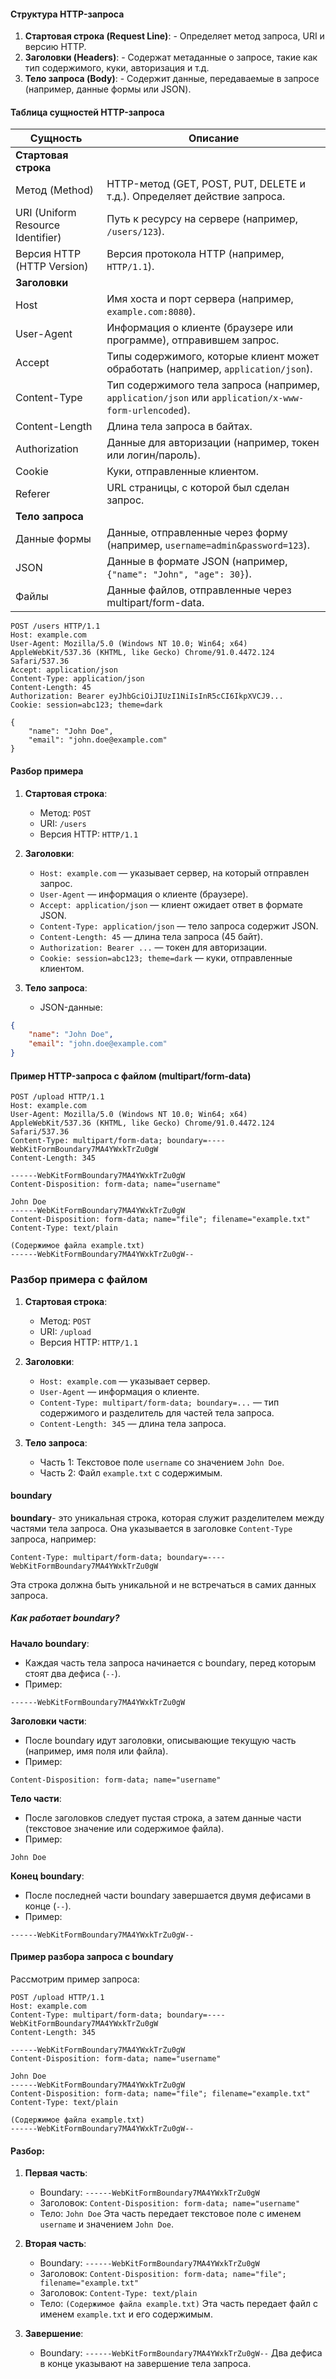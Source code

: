 
#### Структура HTTP-запроса
1. **Стартовая строка (Request Line)**:
        - Определяет метод запроса, URI и версию HTTP.
2. **Заголовки (Headers)**:
        - Содержат метаданные о запросе, такие как тип содержимого, куки, авторизация и т.д.
3. **Тело запроса (Body)**:
        - Содержит данные, передаваемые в запросе (например, данные формы или JSON).

#### Таблица сущностей HTTP-запроса

|**Сущность**|**Описание**|
|---|---|
|**Стартовая строка**||
|Метод (Method)|HTTP-метод (GET, POST, PUT, DELETE и т.д.). Определяет действие запроса.|
|URI (Uniform Resource Identifier)|Путь к ресурсу на сервере (например, `/users/123`).|
|Версия HTTP (HTTP Version)|Версия протокола HTTP (например, `HTTP/1.1`).|
|**Заголовки**||
|Host|Имя хоста и порт сервера (например, `example.com:8080`).|
|User-Agent|Информация о клиенте (браузере или программе), отправившем запрос.|
|Accept|Типы содержимого, которые клиент может обработать (например, `application/json`).|
|Content-Type|Тип содержимого тела запроса (например, `application/json` или `application/x-www-form-urlencoded`).|
|Content-Length|Длина тела запроса в байтах.|
|Authorization|Данные для авторизации (например, токен или логин/пароль).|
|Cookie|Куки, отправленные клиентом.|
|Referer|URL страницы, с которой был сделан запрос.|
|**Тело запроса**||
|Данные формы|Данные, отправленные через форму (например, `username=admin&password=123`).|
|JSON|Данные в формате JSON (например, `{"name": "John", "age": 30}`).|
|Файлы|Данные файлов, отправленные через multipart/form-data.|

```http
POST /users HTTP/1.1
Host: example.com
User-Agent: Mozilla/5.0 (Windows NT 10.0; Win64; x64) AppleWebKit/537.36 (KHTML, like Gecko) Chrome/91.0.4472.124 Safari/537.36
Accept: application/json
Content-Type: application/json
Content-Length: 45
Authorization: Bearer eyJhbGciOiJIUzI1NiIsInR5cCI6IkpXVCJ9...
Cookie: session=abc123; theme=dark

{
    "name": "John Doe",
    "email": "john.doe@example.com"
}
```

#### Разбор примера
1. **Стартовая строка**:  
    - Метод: `POST`
    - URI: `/users`
    - Версия HTTP: `HTTP/1.1`
        
2. **Заголовки**:
    - `Host: example.com` — указывает сервер, на который отправлен запрос.
    - `User-Agent` — информация о клиенте (браузере).
    - `Accept: application/json` — клиент ожидает ответ в формате JSON.
    - `Content-Type: application/json` — тело запроса содержит JSON.
    - `Content-Length: 45` — длина тела запроса (45 байт).
    - `Authorization: Bearer ...` — токен для авторизации.
    - `Cookie: session=abc123; theme=dark` — куки, отправленные клиентом.
        
3. **Тело запроса**:
    - JSON-данные:
```json
{
    "name": "John Doe",
    "email": "john.doe@example.com"
}
```


#### Пример HTTP-запроса с файлом (multipart/form-data)
```http
POST /upload HTTP/1.1
Host: example.com
User-Agent: Mozilla/5.0 (Windows NT 10.0; Win64; x64) AppleWebKit/537.36 (KHTML, like Gecko) Chrome/91.0.4472.124 Safari/537.36
Content-Type: multipart/form-data; boundary=----WebKitFormBoundary7MA4YWxkTrZu0gW
Content-Length: 345

------WebKitFormBoundary7MA4YWxkTrZu0gW
Content-Disposition: form-data; name="username"

John Doe
------WebKitFormBoundary7MA4YWxkTrZu0gW
Content-Disposition: form-data; name="file"; filename="example.txt"
Content-Type: text/plain

(Содержимое файла example.txt)
------WebKitFormBoundary7MA4YWxkTrZu0gW--
```

### Разбор примера с файлом

1. **Стартовая строка**:
    - Метод: `POST`
    - URI: `/upload`
    - Версия HTTP: `HTTP/1.1`
        
2. **Заголовки**:
    - `Host: example.com` — указывает сервер.
    - `User-Agent` — информация о клиенте.
    - `Content-Type: multipart/form-data; boundary=...` — тип содержимого и разделитель для частей тела запроса.
    - `Content-Length: 345` — длина тела запроса.
        
3. **Тело запроса**:
    - Часть 1: Текстовое поле `username` со значением `John Doe`.
    - Часть 2: Файл `example.txt` с содержимым.


#### boundary
**boundary**- это уникальная строка, которая служит разделителем между частями тела запроса. Она указывается в заголовке `Content-Type` запроса, например:
```http
Content-Type: multipart/form-data; boundary=----WebKitFormBoundary7MA4YWxkTrZu0gW
```
Эта строка должна быть уникальной и не встречаться в самих данных запроса.

##### Как работает boundary?
**Начало boundary**:
- Каждая часть тела запроса начинается с boundary, перед которым стоят два дефиса (`--`).
- Пример:
```http
------WebKitFormBoundary7MA4YWxkTrZu0gW
```
**Заголовки части**:
- После boundary идут заголовки, описывающие текущую часть (например, имя поля или файла).
- Пример:
```http
Content-Disposition: form-data; name="username"
```
**Тело части**:
- После заголовков следует пустая строка, а затем данные части (текстовое значение или содержимое файла).    
- Пример:
```http
John Doe
```
**Конец boundary**:
- После последней части boundary завершается двумя дефисами в конце (`--`).
- Пример:
```http
------WebKitFormBoundary7MA4YWxkTrZu0gW--
```

#### Пример разбора запроса с boundary
Рассмотрим пример запроса:

```http
POST /upload HTTP/1.1
Host: example.com
Content-Type: multipart/form-data; boundary=----WebKitFormBoundary7MA4YWxkTrZu0gW
Content-Length: 345

------WebKitFormBoundary7MA4YWxkTrZu0gW
Content-Disposition: form-data; name="username"

John Doe
------WebKitFormBoundary7MA4YWxkTrZu0gW
Content-Disposition: form-data; name="file"; filename="example.txt"
Content-Type: text/plain

(Содержимое файла example.txt)
------WebKitFormBoundary7MA4YWxkTrZu0gW--
```

#### Разбор:
1. **Первая часть**: 
    - Boundary: `------WebKitFormBoundary7MA4YWxkTrZu0gW`
    - Заголовок: `Content-Disposition: form-data; name="username"`
    - Тело: `John Doe`
    Эта часть передает текстовое поле с именем `username` и значением `John Doe`.

2. **Вторая часть**:    
    - Boundary: `------WebKitFormBoundary7MA4YWxkTrZu0gW`
    - Заголовок: `Content-Disposition: form-data; name="file"; filename="example.txt"`
    - Заголовок: `Content-Type: text/plain`
    - Тело: `(Содержимое файла example.txt)`
    Эта часть передает файл с именем `example.txt` и его содержимым.
    
3. **Завершение**:
    - Boundary: `------WebKitFormBoundary7MA4YWxkTrZu0gW--`
    Два дефиса в конце указывают на завершение тела запроса.